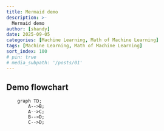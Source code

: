 ```yaml
---
title: Mermaid demo
description: >-
  Mermaid demo
author: [shandy]
date: 2025-09-05
categories: [Machine Learning, Math of Machine Learning]
tags: [Machine Learning, Math of Machine Learning]
sort_index: 100
# pin: true
# media_subpath: '/posts/01'
---
```

## Demo flowchart

```mermaid
    graph TD;
        A-->B;
        A-->C;
        B-->D;
        C-->D;
```
